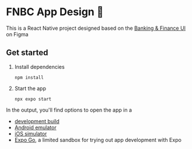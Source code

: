 # FNBC App Design 👋

This is a React Native project designed based on the [Banking & Finance UI](https://www.figma.com/community/file/1294726945146732313) on Figma

## Get started

1. Install dependencies

   ```Shell
   npm install
   ```

2. Start the app

   ```Shell
   npx expo start
   ```

In the output, you'll find options to open the app in a

* [development build](https://docs.expo.dev/develop/development-builds/introduction/)
* [Android emulator](https://docs.expo.dev/workflow/android-studio-emulator/)
* [iOS simulator](https://docs.expo.dev/workflow/ios-simulator/)
* [Expo Go](https://expo.dev/go), a limited sandbox for trying out app development with Expo
